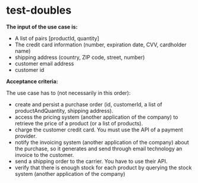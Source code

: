 # test-doubles

**The input of the use case is:**

- A list of pairs [productId, quantity]
- The credit card information (number, expiration date, CVV, cardholder name)
- shipping address (country, ZIP code, street, number)
- customer email address
- customer id

**Acceptance criteria:**

The use case has to (not necessarily in this order):

- create and persist a purchase order (id, customerId, a list of productAndQuantity, shipping address).
- access the pricing system (another application of the company) to retrieve the price of a product (or a list of products).
- charge the customer credit card. You must use the API of a payment provider.
- notify the invoicing system (another application of the company) about the purchase, so it generates and send through email technology an invoice to the customer.
- send a shipping order to the carrier. You have to use their API.
- verify that there is enough stock for each product by querying the stock system (another application of the company)